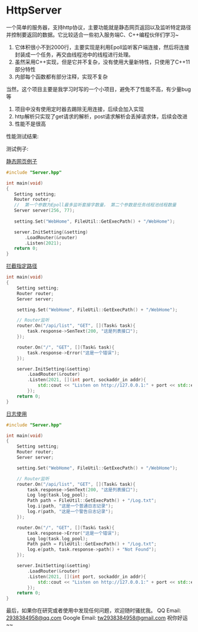 # HttpServer
一个简单的服务器，支持http协议，主要功能就是静态网页返回以及监听特定路径并控制要返回的数据。它比较适合一些初入服务端C、C++编程伙伴们学习~<br>
  1. 它体积很小不到2000行，主要实现是利用Epoll监听客户端连接，然后将连接封装成一个任务，再交由线程池中的线程进行处理。
  2. 虽然采用C++实现，但是它并不复杂，没有使用大量新特性，只使用了C++11部分特性
  3. 内部每个函数都有部分注释，实现不复杂
  
当然，这个项目主要是我学习时写的一个小项目，避免不了性能不高，有少量bug等
  1. 项目中没有使用定时器去踢除无用连接，后续会加入实现
  2. http解析只实现了get请求的解析，post请求解析会丢掉请求体，后续会改进
  3. 性能不是很高
  
 性能测试结果:

 
 测试例子:
 
 [静态网页例子](https://github.com/ToxicCloud/HttpServer/blob/master/test/default.cpp)
 ```cpp
#include "Server.hpp"

int main(void)
{
    Setting setting;
    Router router;
    //  第一个参数为Epoll最多监听套接字数量， 第二个参数是任务线程池线程数量
    Server server(256, 77);
    
    setting.Set("WebHome", FileUtil::GetExecPath() + "/WebHome");

    server.InitSetting(&setting)
        .LoadRouter(&router)
        .Listen(2021);
    return 0;
}
```
[拦截指定路径](https://github.com/ToxicCloud/HttpServer/blob/master/test/router.cpp)
```cpp
int main(void)
{
    Setting setting;
    Router router;
    Server server;

    setting.Set("WebHome", FileUtil::GetExecPath() + "/WebHome");

    // Router监听
    router.On("/api/list", "GET", [](Task& task){
        task.response->SenText(200, "这是列表接口");
    });

    router.On("/", "GET", [](Task& task){
        task.response->Error("这是一个错误");
    });

    server.InitSetting(&setting)
        .LoadRouter(&router)
        .Listen(2021, [](int port, sockaddr_in addr){
            std::cout << "Listen on http://127.0.0.1:" + port << std::endl;
        });
    return 0;
}
```
[日志使用](https://github.com/ToxicCloud/HttpServer/blob/master/test/log.cpp)
```cpp
#include "Server.hpp"

int main(void)
{
    Setting setting;
    Router router;
    Server server;

    setting.Set("WebHome", FileUtil::GetExecPath() + "/WebHome");

    // Router监听
    router.On("/api/list", "GET", [](Task& task){
        task.response->SenText(200, "这是列表接口");
        Log log(task.log_pool);
        Path path = FileUtil::GetExecPath() + "/Log.txt";
        log.i(path, "这是一个普通日志记录");
        log.r(path, "这是一个警告日志记录");
    });

    router.On("/", "GET", [](Task& task){
        task.response->Error("这是一个错误");
        Log log(task.log_pool);
        Path path = FileUtil::GetExecPath() + "/Log.txt";
        log.e(path, task.response->path() + "Not Found");
    });

    server.InitSetting(&setting)
        .LoadRouter(&router)
        .Listen(2021, [](int port, sockaddr_in addr){
            std::cout << "Listen on http://127.0.0.1:" + port << std::endl;
        });
    return 0;
}
```


最后，如果你在研究或者使用中发现任何问题，欢迎随时骚扰我。
QQ Email: 2938384958@qq.com
Google Email: tw2938384958@gmail.com
祝你好运~~

